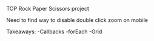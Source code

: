 TOP Rock Paper Scissors project

Need to find way to disable double click zoom on mobile

Takeaways:
  -Callbacks
  -forEach
  -Grid
